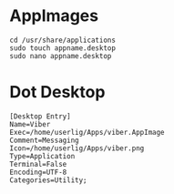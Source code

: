 # AppImages

```
cd /usr/share/applications
sudo touch appname.desktop
sudo nano appname.desktop
```

#  Dot Desktop

```
[Desktop Entry]
Name=Viber
Exec=/home/userlig/Apps/viber.AppImage
Comment=Messaging
Icon=/home/userlig/Apps/viber.png
Type=Application
Terminal=False
Encoding=UTF-8
Categories=Utility;
```

